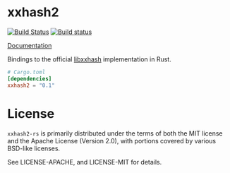 # xxhash2

[![Build Status](https://travis-ci.org/alexcrichton/xxhash2-rs.svg?branch=master)](https://travis-ci.org/alexcrichton/xxhash2-rs)
[![Build status](https://ci.appveyor.com/api/projects/status/fxh5w6tyk1f68kuh?svg=true)](https://ci.appveyor.com/project/alexcrichton/xxhash2-rs)

[Documentation](http://alexcrichton.com/xxhash2-rs/xxhash2/index.html)

Bindings to the official [libxxhash] implementation in Rust.

[libxxhash]: https://github.com/Cyan4973/xxHash

```toml
# Cargo.toml
[dependencies]
xxhash2 = "0.1"
```

# License

`xxhash2-rs` is primarily distributed under the terms of both the MIT license and
the Apache License (Version 2.0), with portions covered by various BSD-like
licenses.

See LICENSE-APACHE, and LICENSE-MIT for details.

